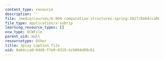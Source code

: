 ```yaml
---
content_type: resource
description: ''
file: /media/courses/6-004-computation-structures-spring-2017/0a64cca00dd8f7e083294cb004d09c61_aR6X3OUAKkI.srt
file_type: application/x-subrip
learning_resource_types: []
ocw_type: OCWFile
parent_uid: null
resourcetype: Other
title: 3play caption file
uid: 0a64cca0-0dd8-f7e0-8329-4cb004d09c61
---
```

